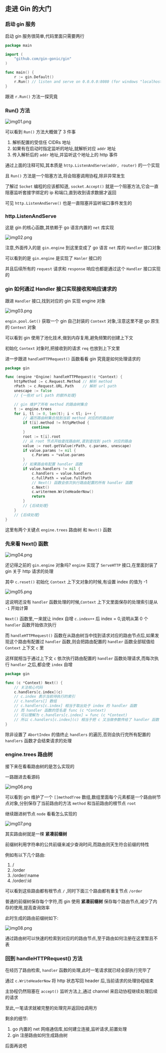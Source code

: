 ## 走进 Gin 的大门

### 启动 gin 服务

启动 gin 服务很简单,代码里面只需要两行

```go
package main

import (
	"github.com/gin-gonic/gin"
)

func main() {
	r := gin.Default()
	r.Run() // listen and serve on 0.0.0.0:8080 (for windows "localhost:8080")
}
```

跟进 `r.Run()` 方法一探究竟

### Run() 方法

![img01.png](https://tva1.sinaimg.cn/large/008vK57jgy1h7kefvpgnuj30m709ljx3.jpg)

可以看到 `Run()` 方法大概做了 3 件事

1. 解析配置的受信任 CIDRs 地址
2. 如果有在启动时指定监听的地址,就解析对应 `addr` 地址
3. 传入解析后的 `addr` 地址,并监听这个地址上的 http 事件

通过上面的注释可知,其本质是 `http.ListenAndServe(addr, router)` 的一个实现

且 `Run()` 方法是一个阻塞方法,将会阻塞调用协程,除非异常发生

了解过 `Socket` 编程的应该都知道, `socket.Accept()` 就是一个阻塞方法,它会一直阻塞监听套接字绑定的 ip 和端口,直到收到请求数据才返回

可见 `http.ListenAndServe()` 也是一直阻塞并监听端口事件发生的

### http.ListenAndServe

这是 gin 的核心函数,其依赖于 go 语言内置的 `net` 库实现

![img02.png](https://tva1.sinaimg.cn/large/008vK57jgy1h7kefvnvo2j30ir06ladw.jpg)

注意,外面传入的是 `gin.engine` 到这里变成了 go 语言 `net` 库的 `Handler` 接口对象

可以看到的是 `gin.engine` 是实现了 `Hanler` 接口的

并且后续所有的 `request` 请求和 `response` 响应也都是通过这个 `Handler` 接口实现的

### gin 如何通过 Handler 接口实现接收和响应请求的

跟进 `Handler` 接口,找到对应的 gin 实现 engine 对象

![img03.png](https://tva1.sinaimg.cn/large/008vK57jgy1h7kefvra9xj30jf06w42g.jpg)

`engin.pool.Get()` 获取一个 gin 自己封装的 `Context` 对象,注意这里不是 go 原生的 `Context` 对象

可以看到 gin 使用了池化技术,做到内存复用,避免频繁的创建上下文

初始化 `Context` 对象时,把接收到的请求 `req` 也放到上下文里

进一步跟进 `handleHTTPRequest()` 函数看看 gin 究竟是如何处理请求的

```go
package gin

func (engine *Engine) handleHTTPRequest(c *Context) {
	httpMethod := c.Request.Method // 解析 method
	rPath := c.Request.URL.Path    // 解析 url path
	unescape := false
	// {一些对 url path 的额外处理}

	// gin 维护了所有 method 的路由树集合
	t := engine.trees
	for i, tl := 0, len(t); i < tl; i++ {
		// 遍历路由树集合找到当前 method 对应的的路由树
		if t[i].method != httpMethod {
			continue
		}
		root := t[i].root
		// 从 root 节点开始查找路由树,直到查找到 path 对应的路由
		value := root.getValue(rPath, c.params, unescape)
		if value.params != nil {
			c.Params = *value.params
		}
		// 如果路由有配置 handler 函数
		if value.handlers != nil {
			c.handlers = value.handlers
			c.fullPath = value.fullPath
			// Next() 函数会依次执行路由配置的所有 handler 函数
			c.Next()
			c.writermem.WriteHeaderNow()
			return
		}
		// {后续处理}
	}
	// {后续处理}
}
```

这里有两个关键点 `engine.trees` 路由树 和 `Next()` 函数

### 先来看 Next() 函数

![img04.png](https://tva1.sinaimg.cn/large/008vK57jgy1h7kefvsw2xj30io05y0vq.jpg)

还记得之前的 `gin.engine` 对象吗? `engine` 实现了 `ServeHTTP` 接口,在里面封装了 gin 关于 http 请求的处理

其中 `c.reset()` 初始化 `Context` 上下文对象的时候,有设置 index 的值为 -1

![img05.png](https://tva1.sinaimg.cn/large/008vK57jgy1h7kefvmytfj309203fgm8.jpg)

这说明还没有 `handler` 函数处理的时候,`Context` 上下文里面保存的处理索引是从 `-1` 开始计算

`Next()` 函数里,一来就让 index 自增 `c.index++` 后 index = 0,说明从第 0 个 `handler` 函数开始依次执行

而 `handleHTTPRequest()` 函数在从路由树当中找到请求对应的路由节点后,如果发现这个路由有配置过 `handler` 函数,则会把路由配置的 `handler` 函数全部赋值给 `Context` 上下文 `c` 里

这样就相当于通过上下文 `c` 依次执行路由配置的 `handler` 函数处理请求,而每次执行 `handler` 之后,都会使 `index` 自增

```go
package gin

func (c *Context) Next() {
	// 关注核心代码
	c.handlers[c.index](c)
	// c.index 表示当前待执行的索引
	// c.handlers[] 数组
	// c.handlers[c.index] 相当于取出处于 index 的 handler 函数
	// 而 handler 函数的签名是 func (c *Context)
	// 可以理解为 c.handlers[c.index] = func (c *Context)
	// 所以 c.handlers[c.index](c) 相当于把 c 又当做参数传给了 handler 函数
}
```

除非设置了 `AbortIndex` 的值终止 `handlers` 的遍历,否则会执行完所有配置的 `handlers` 函数才会结束请求的处理

### engine.trees 路由树

接下来在看看路由树的是怎么实现的

一路跟进去看源码

![img06.png](https://tva1.sinaimg.cn/large/008vK57jgy1h7kefvmodrj308903yq3f.jpg)

可以看到 gin 维护了一个 `[]methodTree` 数组,数组里面每个元素都是一个路由树节点对象,分别保存了当前路由的方法 `method` 和当前路由的根节点 `root`

继续跟进树节点 `node` 看看怎么实现的

![img07.png](https://tva1.sinaimg.cn/large/008vK57jgy1h7kefvxqjkj30m5062q5u.jpg)

其实路由树就是一棵 **紧凑前缀树**

前缀树利用字符串的公共前缀来减少查询时间,而路由则天生符合前缀的特性

例如有以下几个路由:

1. /
2. /order
3. /order/:name
4. /order/:id

可以看到这些路由都有根节点 `/` ,同时下面三个路由都有重复节点 `/order`

普通的前缀树保存每个字符,而 gin 使用 **紧凑前缀树** 保存每个路由节点,减少了内存的使用,提高查询效率

此时生成的路由前缀树如下:

![img08.png](https://tva1.sinaimg.cn/large/008vK57jgy1h7kefvvkzyj307007z74p.jpg)

通过路由树可以快速的检索到对应的的路由节点,至于路由如何注册在这里暂且不表

### 回到 handleHTTPRequest() 方法

在经历了路由检索, `handler` 函数的处理,此时一笔请求就已经全部执行完毕了

通过 `c.WriteHeaderNow` 将 http 状态写回 header 后,当前请求的处理协程结束

主协程仍然阻塞在 `accept()` 监听方法上,通过 channel 来启动协程继续处理后续的请求

至此,一笔请求就被完整的处理完并返回给调用方

剩余的细节:
1. go 内置的 net 网络通信库,如何建立连接,监听请求,前置处理
2. gin 注册路由如何生成路由树

后面再说吧